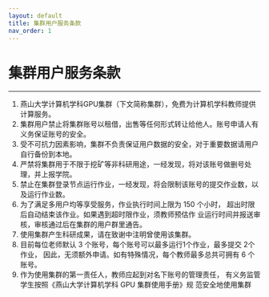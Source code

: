 ```yaml
---
layout: default
title: 集群用户服务条款
nav_order: 1
---
```


# 集群用户服务条款
---------------------

1.  燕山大学计算机学科GPU集群（下文简称集群），免费为计算机学科教师提供计算服务。
2.  集群用户禁止将集群账号以租借，出售等任何形式转让给他人。账号申请人有义务保证账号的安全。
3.  受不可抗力因素影响，集群不负责保证用户数据的安全，对于重要数据请用户自行备份到本地。
4.  严禁将集群用于不限于挖矿等非科研用途，一经发现，将对该账号做删号处理，并上报学院。
5.  禁止在集群登录节点运行作业，一经发现，将会限制该账号的提交作业数，以及运行作业数。
6.  为了满足多用户均等享受服务，作业执行时间上限为 150 个小时， 超出时限后自动结束该作业。如果遇到超时限作业，须教师预估作 业运行时间并报送审核，审核通过后在集群的用户群里通告。
7.  使用集群产生科研成果，请在致谢中注明曾使用该集群。
8.  目前每位老师默认 3 个账号，每个账号可以最多运行1个作业，最多提交 2个作业， 因此，无须额外申请。如有特殊情况，每个教师最多总共可拥有 6 个账号。
9.  作为使用集群的第一责任人，教师应起到对名下账号的管理责任， 有义务监管学生按照《燕山大学计算机学科 GPU 集群使用手册》规 范安全地使用集群